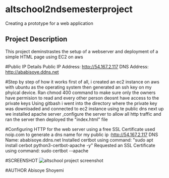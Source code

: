 # altschool2ndsemesterproject
Creating a prototype for a web application
## Project Description
This project deminstrastes the setup of a webserver and deployment of a simple HTML page using EC2 on aws

#Public IP Details
Public IP Address: http://54.167.2.117
DNS Address: http://ababisoye.ddns.net

#Step by step of how it works
first of all, i created an ec2 instance on aws with ubuntu as the operating system then generated an ssh key on my phyical device.
Ran chmod 400 command to make sure only the owners have permision to read and every other person deosnt have access to the private keys
Using gitbash i went into the directory where the private key was downloaded and connected to ec2 instance using te public dns
next up we installed apache server ,configure the server to allow all http traffic and ran the server then deployed the "index.html" file


#Configuring HTTP for the web server using a free SSL Certificate
used noip.com to generate a dns name for my public ip :http://54.167.2.117
DNS Name: ababisoye.ddns.net
Installed certbot using command: "sudo apt install cerbot python3-certbot-apache -y"
Requested an SSL Certificate using command: sudo certbot --apache

#SCREENSHOT
![altschool project screenshot](https://github.com/user-attachments/assets/cc7bf954-746e-44c7-804e-7e7aafea5b4b)


#AUTHOR
Abisoye Shoyemi
